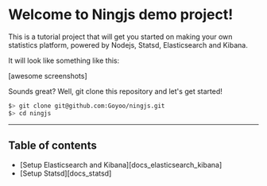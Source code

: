 Welcome to Ningjs demo project!
===================


This is a tutorial project that will get you started on making your own statistics platform, powered by Nodejs, Statsd, Elasticsearch and Kibana.

It will look like something like this:

[awesome screenshots]

Sounds great? Well, git clone this repository and let's get started!

```bash
$> git clone git@github.com:Goyoo/ningjs.git
$> cd ningjs
```

----------


Table of contents
------------------------------

* [Setup Elasticsearch and Kibana][docs_elasticsearch_kibana]
* [Setup Statsd][docs_statsd]
